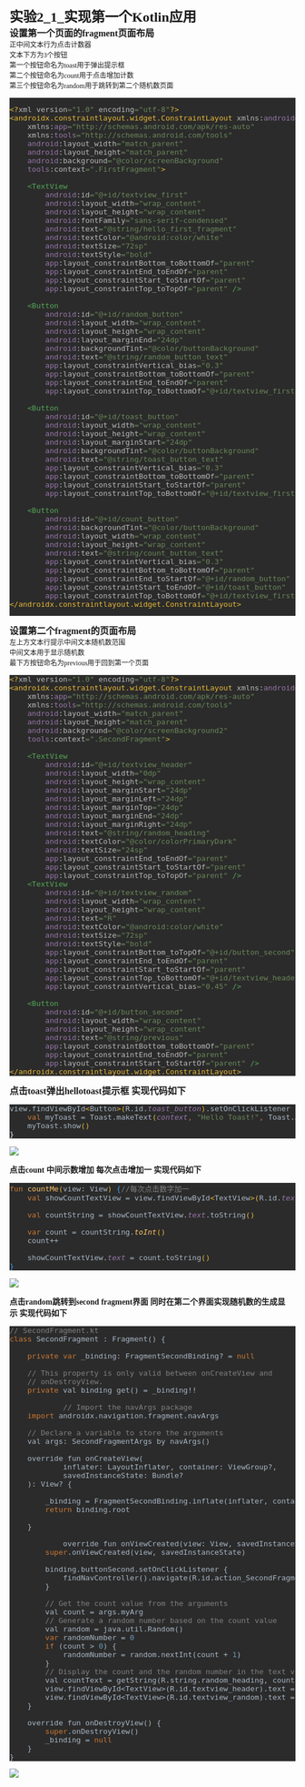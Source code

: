 <div><font face="宋体" style=""><span style="font-family: simsun, STSongti-SC-Regular; font-size: 24px;"><b>实验2_1_实现第一个Kotlin应用</b></span></font></div><div><span style="font-family: 宋体; font-size: 16px;"><font face="宋体"><b>设置第一个页面的fragment页面布局</b></font></span></div><div><font face="宋体"><span style="font-size: 12px;">正中间文本行为点击计数器</span></font></div><div><font face="宋体"><span style="font-size: 12px;">文本下方为3个按钮</span></font></div><div><font face="宋体"><span style="font-size: 12px;">第一个按钮命名为toast用于弹出提示框</span></font></div><div><font face="宋体"><span style="font-size: 12px;">第二个按钮命名为count用于点击增加计数</span></font></div><div><font face="宋体"><span style="font-size: 12px;">第三个按钮命名为random用于跳转到第二个随机数页面</span></font></div><div><pre style="background-color:#2b2b2b;color:#a9b7c6;font-family:'JetBrains Mono',monospace;font-size:9.8pt;"><pre style="font-family: &quot;JetBrains Mono&quot;, monospace; font-size: 9.8pt;"><span style="color:#e8ba36;">&lt;?</span><span style="color:#bababa;">xml version</span><span style="color:#6a8759;">="1.0" </span><span style="color:#bababa;">encoding</span><span style="color:#6a8759;">="utf-8"</span><span style="color:#e8ba36;">?&gt;<br />&lt;androidx.constraintlayout.widget.ConstraintLayout </span><span style="color:#bababa;">xmlns:</span><span style="color:#9876aa;">android</span><span style="color:#6a8759;">="http://schemas.android.com/apk/res/android"<br />    </span><span style="color:#bababa;">xmlns:</span><span style="color:#9876aa;">app</span><span style="color:#6a8759;">="http://schemas.android.com/apk/res-auto"<br />    </span><span style="color:#bababa;">xmlns:</span><span style="color:#9876aa;">tools</span><span style="color:#6a8759;">="http://schemas.android.com/tools"<br />    </span><span style="color:#9876aa;">android</span><span style="color:#bababa;">:layout_width</span><span style="color:#6a8759;">="match_parent"<br />    </span><span style="color:#9876aa;">android</span><span style="color:#bababa;">:layout_height</span><span style="color:#6a8759;">="match_parent"<br />    </span><span style="color:#9876aa;">android</span><span style="color:#bababa;">:background</span><span style="color:#6a8759;">="@color/screenBackground"<br />    </span><span style="color:#9876aa;">tools</span><span style="color:#bababa;">:context</span><span style="color:#6a8759;">=".FirstFragment"</span><span style="color:#e8ba36;">&gt;<br /><br />    </span><span style="color:#54a857;">&lt;TextView<br />        </span><span style="color:#9876aa;">android</span><span style="color:#bababa;">:id</span><span style="color:#6a8759;">="@+id/textview_first"<br />        </span><span style="color:#9876aa;">android</span><span style="color:#bababa;">:layout_width</span><span style="color:#6a8759;">="wrap_content"<br />        </span><span style="color:#9876aa;">android</span><span style="color:#bababa;">:layout_height</span><span style="color:#6a8759;">="wrap_content"<br />        </span><span style="color:#9876aa;">android</span><span style="color:#bababa;">:fontFamily</span><span style="color:#6a8759;">="sans-serif-condensed"<br />        </span><span style="color:#9876aa;">android</span><span style="color:#bababa;">:text</span><span style="color:#6a8759;">="@string/hello_first_fragment"<br />        </span><span style="color:#9876aa;">android</span><span style="color:#bababa;">:textColor</span><span style="color:#6a8759;">="@android:color/white"<br />        </span><span style="color:#9876aa;">android</span><span style="color:#bababa;">:textSize</span><span style="color:#6a8759;">="72sp"<br />        </span><span style="color:#9876aa;">android</span><span style="color:#bababa;">:textStyle</span><span style="color:#6a8759;">="bold"<br />        </span><span style="color:#9876aa;">app</span><span style="color:#bababa;">:layout_constraintBottom_toBottomOf</span><span style="color:#6a8759;">="parent"<br />        </span><span style="color:#9876aa;">app</span><span style="color:#bababa;">:layout_constraintEnd_toEndOf</span><span style="color:#6a8759;">="parent"<br />        </span><span style="color:#9876aa;">app</span><span style="color:#bababa;">:layout_constraintStart_toStartOf</span><span style="color:#6a8759;">="parent"<br />        </span><span style="color:#9876aa;">app</span><span style="color:#bababa;">:layout_constraintTop_toTopOf</span><span style="color:#6a8759;">="parent" </span><span style="color:#54a857;">/&gt;<br /><br />    &lt;Button<br />        </span><span style="color:#9876aa;">android</span><span style="color:#bababa;">:id</span><span style="color:#6a8759;">="@+id/random_button"<br />        </span><span style="color:#9876aa;">android</span><span style="color:#bababa;">:layout_width</span><span style="color:#6a8759;">="wrap_content"<br />        </span><span style="color:#9876aa;">android</span><span style="color:#bababa;">:layout_height</span><span style="color:#6a8759;">="wrap_content"<br />        </span><span style="color:#9876aa;">android</span><span style="color:#bababa;">:layout_marginEnd</span><span style="color:#6a8759;">="24dp"<br />        </span><span style="color:#9876aa;">android</span><span style="color:#bababa;">:backgroundTint</span><span style="color:#6a8759;">="@color/buttonBackground"<br />        </span><span style="color:#9876aa;">android</span><span style="color:#bababa;">:text</span><span style="color:#6a8759;">="@string/random_button_text"<br />        </span><span style="color:#9876aa;">app</span><span style="color:#bababa;">:layout_constraintVertical_bias</span><span style="color:#6a8759;">="0.3"<br />        </span><span style="color:#9876aa;">app</span><span style="color:#bababa;">:layout_constraintBottom_toBottomOf</span><span style="color:#6a8759;">="parent"<br />        </span><span style="color:#9876aa;">app</span><span style="color:#bababa;">:layout_constraintEnd_toEndOf</span><span style="color:#6a8759;">="parent"<br />        </span><span style="color:#9876aa;">app</span><span style="color:#bababa;">:layout_constraintTop_toBottomOf</span><span style="color:#6a8759;">="@+id/textview_first" </span><span style="color:#54a857;">/&gt;<br /><br />    &lt;Button<br />        </span><span style="color:#9876aa;">android</span><span style="color:#bababa;">:id</span><span style="color:#6a8759;">="@+id/toast_button"<br />        </span><span style="color:#9876aa;">android</span><span style="color:#bababa;">:layout_width</span><span style="color:#6a8759;">="wrap_content"<br />        </span><span style="color:#9876aa;">android</span><span style="color:#bababa;">:layout_height</span><span style="color:#6a8759;">="wrap_content"<br />        </span><span style="color:#9876aa;">android</span><span style="color:#bababa;">:layout_marginStart</span><span style="color:#6a8759;">="24dp"<br />        </span><span style="color:#9876aa;">android</span><span style="color:#bababa;">:backgroundTint</span><span style="color:#6a8759;">="@color/buttonBackground"<br />        </span><span style="color:#9876aa;">android</span><span style="color:#bababa;">:text</span><span style="color:#6a8759;">="@string/toast_button_text"<br />        </span><span style="color:#9876aa;">app</span><span style="color:#bababa;">:layout_constraintVertical_bias</span><span style="color:#6a8759;">="0.3"<br />        </span><span style="color:#9876aa;">app</span><span style="color:#bababa;">:layout_constraintBottom_toBottomOf</span><span style="color:#6a8759;">="parent"<br />        </span><span style="color:#9876aa;">app</span><span style="color:#bababa;">:layout_constraintStart_toStartOf</span><span style="color:#6a8759;">="parent"<br />        </span><span style="color:#9876aa;">app</span><span style="color:#bababa;">:layout_constraintTop_toBottomOf</span><span style="color:#6a8759;">="@+id/textview_first" </span><span style="color:#54a857;">/&gt;<br /><br />    &lt;Button<br />        </span><span style="color:#9876aa;">android</span><span style="color:#bababa;">:id</span><span style="color:#6a8759;">="@+id/count_button"<br />        </span><span style="color:#9876aa;">android</span><span style="color:#bababa;">:backgroundTint</span><span style="color:#6a8759;">="@color/buttonBackground"<br />        </span><span style="color:#9876aa;">android</span><span style="color:#bababa;">:layout_width</span><span style="color:#6a8759;">="wrap_content"<br />        </span><span style="color:#9876aa;">android</span><span style="color:#bababa;">:layout_height</span><span style="color:#6a8759;">="wrap_content"<br />        </span><span style="color:#9876aa;">android</span><span style="color:#bababa;">:text</span><span style="color:#6a8759;">="@string/count_button_text"<br />        </span><span style="color:#9876aa;">app</span><span style="color:#bababa;">:layout_constraintVertical_bias</span><span style="color:#6a8759;">="0.3"<br />        </span><span style="color:#9876aa;">app</span><span style="color:#bababa;">:layout_constraintBottom_toBottomOf</span><span style="color:#6a8759;">="parent"<br />        </span><span style="color:#9876aa;">app</span><span style="color:#bababa;">:layout_constraintEnd_toStartOf</span><span style="color:#6a8759;">="@+id/random_button"<br />        </span><span style="color:#9876aa;">app</span><span style="color:#bababa;">:layout_constraintStart_toEndOf</span><span style="color:#6a8759;">="@+id/toast_button"<br />        </span><span style="color:#9876aa;">app</span><span style="color:#bababa;">:layout_constraintTop_toBottomOf</span><span style="color:#6a8759;">="@+id/textview_first" </span><span style="color:#54a857;">/&gt;<br /></span><span style="color:#e8ba36;">&lt;/androidx.constraintlayout.widget.ConstraintLayout&gt;</span></pre></pre></div><div><span style="font-family: 宋体; font-size: 16px;"><font face="宋体"><b>设置第二个fragment的页面布局</b></font></span></div><div><span style="font-family: 宋体; font-size: 12px;"><font face="宋体">左上方文本行提示中间文本随机数范围</font></span></div><div><span style="font-family: 宋体; font-size: 12px;"><font face="宋体">中间文本用于显示随机数</font></span></div><div><span style="font-family: 宋体; font-size: 12px;"><font face="宋体">最下方按钮命名为previous用于回到第一个页面</font></span></div><div><pre style="background-color:#2b2b2b;color:#a9b7c6;font-family:'JetBrains Mono',monospace;font-size:9.8pt;"><span style="color:#e8ba36;">&lt;?</span><span style="color:#bababa;">xml version</span><span style="color:#6a8759;">="1.0" </span><span style="color:#bababa;">encoding</span><span style="color:#6a8759;">="utf-8"</span><span style="color:#e8ba36;">?&gt;<br />&lt;androidx.constraintlayout.widget.ConstraintLayout </span><span style="color:#bababa;">xmlns:</span><span style="color:#9876aa;">android</span><span style="color:#6a8759;">="http://schemas.android.com/apk/res/android"<br />    </span><span style="color:#bababa;">xmlns:</span><span style="color:#9876aa;">app</span><span style="color:#6a8759;">="http://schemas.android.com/apk/res-auto"<br />    </span><span style="color:#bababa;">xmlns:</span><span style="color:#9876aa;">tools</span><span style="color:#6a8759;">="http://schemas.android.com/tools"<br />    </span><span style="color:#9876aa;">android</span><span style="color:#bababa;">:layout_width</span><span style="color:#6a8759;">="match_parent"<br />    </span><span style="color:#9876aa;">android</span><span style="color:#bababa;">:layout_height</span><span style="color:#6a8759;">="match_parent"<br />    </span><span style="color:#9876aa;">android</span><span style="color:#bababa;">:background</span><span style="color:#6a8759;">="@color/screenBackground2"<br />    </span><span style="color:#9876aa;">tools</span><span style="color:#bababa;">:context</span><span style="color:#6a8759;">=".SecondFragment"</span><span style="color:#e8ba36;">&gt;<br /><br />    </span><span style="color:#54a857;">&lt;TextView<br />        </span><span style="color:#9876aa;">android</span><span style="color:#bababa;">:id</span><span style="color:#6a8759;">="@+id/textview_header"<br />        </span><span style="color:#9876aa;">android</span><span style="color:#bababa;">:layout_width</span><span style="color:#6a8759;">="0dp"<br />        </span><span style="color:#9876aa;">android</span><span style="color:#bababa;">:layout_height</span><span style="color:#6a8759;">="wrap_content"<br />        </span><span style="color:#9876aa;">android</span><span style="color:#bababa;">:layout_marginStart</span><span style="color:#6a8759;">="24dp"<br />        </span><span style="color:#9876aa;">android</span><span style="color:#bababa;">:layout_marginLeft</span><span style="color:#6a8759;">="24dp"<br />        </span><span style="color:#9876aa;">android</span><span style="color:#bababa;">:layout_marginTop</span><span style="color:#6a8759;">="24dp"<br />        </span><span style="color:#9876aa;">android</span><span style="color:#bababa;">:layout_marginEnd</span><span style="color:#6a8759;">="24dp"<br />        </span><span style="color:#9876aa;">android</span><span style="color:#bababa;">:layout_marginRight</span><span style="color:#6a8759;">="24dp"<br />        </span><span style="color:#9876aa;">android</span><span style="color:#bababa;">:text</span><span style="color:#6a8759;">="@string/random_heading"<br />        </span><span style="color:#9876aa;">android</span><span style="color:#bababa;">:textColor</span><span style="color:#6a8759;">="@color/colorPrimaryDark"<br />        </span><span style="color:#9876aa;">android</span><span style="color:#bababa;">:textSize</span><span style="color:#6a8759;">="24sp"<br />        </span><span style="color:#9876aa;">app</span><span style="color:#bababa;">:layout_constraintEnd_toEndOf</span><span style="color:#6a8759;">="parent"<br />        </span><span style="color:#9876aa;">app</span><span style="color:#bababa;">:layout_constraintStart_toStartOf</span><span style="color:#6a8759;">="parent"<br />        </span><span style="color:#9876aa;">app</span><span style="color:#bababa;">:layout_constraintTop_toTopOf</span><span style="color:#6a8759;">="parent" </span><span style="color:#54a857;">/&gt;<br />    &lt;TextView<br />        </span><span style="color:#9876aa;">android</span><span style="color:#bababa;">:id</span><span style="color:#6a8759;">="@+id/textview_random"<br />        </span><span style="color:#9876aa;">android</span><span style="color:#bababa;">:layout_width</span><span style="color:#6a8759;">="wrap_content"<br />        </span><span style="color:#9876aa;">android</span><span style="color:#bababa;">:layout_height</span><span style="color:#6a8759;">="wrap_content"<br />        </span><span style="color:#9876aa;">android</span><span style="color:#bababa;">:text</span><span style="color:#6a8759;">="R"<br />        </span><span style="color:#9876aa;">android</span><span style="color:#bababa;">:textColor</span><span style="color:#6a8759;">="@android:color/white"<br />        </span><span style="color:#9876aa;">android</span><span style="color:#bababa;">:textSize</span><span style="color:#6a8759;">="72sp"<br />        </span><span style="color:#9876aa;">android</span><span style="color:#bababa;">:textStyle</span><span style="color:#6a8759;">="bold"<br />        </span><span style="color:#9876aa;">app</span><span style="color:#bababa;">:layout_constraintBottom_toTopOf</span><span style="color:#6a8759;">="@+id/button_second"<br />        </span><span style="color:#9876aa;">app</span><span style="color:#bababa;">:layout_constraintEnd_toEndOf</span><span style="color:#6a8759;">="parent"<br />        </span><span style="color:#9876aa;">app</span><span style="color:#bababa;">:layout_constraintStart_toStartOf</span><span style="color:#6a8759;">="parent"<br />        </span><span style="color:#9876aa;">app</span><span style="color:#bababa;">:layout_constraintTop_toBottomOf</span><span style="color:#6a8759;">="@+id/textview_header"<br />        </span><span style="color:#9876aa;">app</span><span style="color:#bababa;">:layout_constraintVertical_bias</span><span style="color:#6a8759;">="0.45" </span><span style="color:#54a857;">/&gt;<br /><br />    &lt;Button<br />        </span><span style="color:#9876aa;">android</span><span style="color:#bababa;">:id</span><span style="color:#6a8759;">="@+id/button_second"<br />        </span><span style="color:#9876aa;">android</span><span style="color:#bababa;">:layout_width</span><span style="color:#6a8759;">="wrap_content"<br />        </span><span style="color:#9876aa;">android</span><span style="color:#bababa;">:layout_height</span><span style="color:#6a8759;">="wrap_content"<br />        </span><span style="color:#9876aa;">android</span><span style="color:#bababa;">:text</span><span style="color:#6a8759;">="@string/previous"<br />        </span><span style="color:#9876aa;">app</span><span style="color:#bababa;">:layout_constraintBottom_toBottomOf</span><span style="color:#6a8759;">="parent"<br />        </span><span style="color:#9876aa;">app</span><span style="color:#bababa;">:layout_constraintEnd_toEndOf</span><span style="color:#6a8759;">="parent"<br />        </span><span style="color:#9876aa;">app</span><span style="color:#bababa;">:layout_constraintStart_toStartOf</span><span style="color:#6a8759;">="parent" </span><span style="color:#54a857;">/&gt;<br /></span><span style="color:#e8ba36;">&lt;/androidx.constraintlayout.widget.ConstraintLayout&gt;</span></pre></div><div><span style="font-family: 宋体; font-size: 16px;"><font face="宋体"><b class="">点击toast弹出hellotoast提示框 实现代码如下</b></font></span></div><div><pre style="background-color:#2b2b2b;color:#a9b7c6;font-family:'JetBrains Mono',monospace;font-size:9.8pt;">view.findViewById<span style="color:#e8ba36;">&lt;</span>Button<span style="color:#e8ba36;">&gt;(</span>R.id.<span style="color:#9876aa;font-style:italic;">toast_button</span><span style="color:#e8ba36;">)</span>.setOnClickListener <span style="font-weight:bold;">{<br />    </span><span style="color:#cc7832;">val </span>myToast = Toast.makeText<span style="color:#e8ba36;">(</span><span style="color:#9876aa;font-style:italic;">context</span><span style="color:#cc7832;">, </span><span style="color:#6a8759;">"Hello Toast!"</span><span style="color:#cc7832;">, </span>Toast.<span style="color:#9876aa;font-style:italic;">LENGTH_LONG</span><span style="color:#e8ba36;">)<br />    </span>myToast.show<span style="color:#e8ba36;">()<br /></span><span style="font-weight:bold;">}</span></pre></div><p class="MsoNormal"><img src="https://github.com/itisnotarobot/AndroidProject/blob/main/%E5%AE%9E%E9%AA%8C2_1_%E5%AE%9E%E7%8E%B0%E7%AC%AC%E4%B8%80%E4%B8%AAKotlin%E5%BA%94%E7%94%A8/images/pic1.png" /></p><div><span style="mso-spacerun:'yes';font-family:宋体;mso-ascii-font-family:Calibri;
mso-hansi-font-family:Calibri;mso-bidi-font-family:'Times New Roman';font-size:10.5000pt;
mso-font-kerning:1.0000pt;"><font face="宋体"><b class="">点击count 中间示数增加 每次点击增加一 实现代码如下</b></font></span></div><div><pre style="background-color:#2b2b2b;color:#a9b7c6;font-family:'JetBrains Mono',monospace;font-size:9.8pt;"><span style="color:#cc7832;">fun </span><span style="color:#ffc66d;">countMe</span><span style="color:#e8ba36;">(</span>view: View<span style="color:#e8ba36;">) </span><span style="color:#359ff4;">{</span><span style="color:#808080;">//</span><span style="color:#808080;font-family:'宋体',monospace;">每次点击数字加一<br />    </span><span style="color:#cc7832;">val </span>showCountTextView = view.findViewById<span style="color:#e8ba36;">&lt;</span>TextView<span style="color:#e8ba36;">&gt;(</span>R.id.<span style="color:#9876aa;font-style:italic;">textview_first</span><span style="color:#e8ba36;">)<br /><br />    </span><span style="color:#cc7832;">val </span>countString = showCountTextView.<span style="color:#9876aa;font-style:italic;">text</span>.toString<span style="color:#e8ba36;">()<br /><br />    </span><span style="color:#cc7832;">var </span>count = countString.<span style="color:#ffc66d;font-style:italic;">toInt</span><span style="color:#e8ba36;">()<br />    </span>count++<br /><br />    showCountTextView.<span style="color:#9876aa;font-style:italic;">text </span>= count.toString<span style="color:#e8ba36;">()<br /></span><span style="color:#359ff4;">}</span></pre></div><p class="MsoNormal"><img src="https://github.com/itisnotarobot/AndroidProject/blob/main/%E5%AE%9E%E9%AA%8C2_1_%E5%AE%9E%E7%8E%B0%E7%AC%AC%E4%B8%80%E4%B8%AAKotlin%E5%BA%94%E7%94%A8/images/pic2.png" /></p><p class="MsoNormal"><span style="mso-spacerun:'yes';font-family:宋体;mso-ascii-font-family:Calibri;
mso-hansi-font-family:Calibri;mso-bidi-font-family:'Times New Roman';font-size:10.5000pt;
mso-font-kerning:1.0000pt;"><font face="宋体"><b class="">点击random跳转到second fragment界面&nbsp;同时在第二个界面实现随机数的生成显示&nbsp;实现代码如下</b></font></span></p><div><pre style="background-color:#2b2b2b;color:#a9b7c6;font-family:'JetBrains Mono',monospace;font-size:9.8pt;"><span style="color:#808080;">// SecondFragment.kt<br /></span><span style="color:#cc7832;">class </span>SecondFragment : Fragment() {<br /><br />    <span style="color:#cc7832;">private var </span>_binding: FragmentSecondBinding? = <span style="color:#cc7832;">null<br /><br />    </span><span style="color:#808080;">// This property is only valid between onCreateView and<br />    // onDestroyView.<br />    </span><span style="color:#cc7832;">private </span>val binding get() = _binding!!<br /><br />            <span style="color:#808080;">// Import the navArgs package<br />    </span><span style="color:#cc7832;">import </span>androidx.navigation.fragment.navArgs<br /><br />    <span style="color:#808080;">// Declare a variable to store the arguments<br />    </span>val args: SecondFragmentArgs by navArgs()<br /><br />    override fun onCreateView(<br />            inflater: LayoutInflater, container: ViewGroup?,<br />            savedInstanceState: Bundle?<br />    ): View? {<br /><br />        _binding = FragmentSecondBinding.inflate(inflater, container, <span style="color:#cc7832;">false</span>)<br />        <span style="color:#cc7832;">return </span>binding.root<br /><br />    }<br /><br />            override fun onViewCreated(view: View, savedInstanceState: Bundle?) {<br />        <span style="color:#cc7832;">super</span>.onViewCreated(view, savedInstanceState)<br /><br />        binding.buttonSecond.setOnClickListener {<br />            findNavController().navigate(R.id.action_SecondFragment_to_FirstFragment)<br />        }<br /><br />        <span style="color:#808080;">// Get the count value from the arguments<br />        </span>val count = args.myArg<br />        <span style="color:#808080;">// Generate a random number based on the count value<br />        </span>val random = java.util.Random()<br />        <span style="color:#cc7832;">var </span>randomNumber = <span style="color:#6897bb;">0<br />        </span><span style="color:#cc7832;">if </span>(count &gt; <span style="color:#6897bb;">0</span>) {<br />            randomNumber = random.nextInt(count + <span style="color:#6897bb;">1</span>)<br />        }<br />        <span style="color:#808080;">// Display the count and the random number in the text views<br />        </span>val countText = getString(R.string.random_heading, count)<br />        view.findViewById&lt;TextView&gt;(R.id.textview_header).text = countText<br />        view.findViewById&lt;TextView&gt;(R.id.textview_random).text = randomNumber.toString()<br />    }<br /><br />    override fun onDestroyView() {<br />        <span style="color:#cc7832;">super</span>.onDestroyView()<br />        _binding = <span style="color:#cc7832;">null<br />    </span>}<br />}</pre></div><div><img src="https://github.com/itisnotarobot/AndroidProject/blob/main/%E5%AE%9E%E9%AA%8C2_1_%E5%AE%9E%E7%8E%B0%E7%AC%AC%E4%B8%80%E4%B8%AAKotlin%E5%BA%94%E7%94%A8/images/pic3.png" /></div></div>